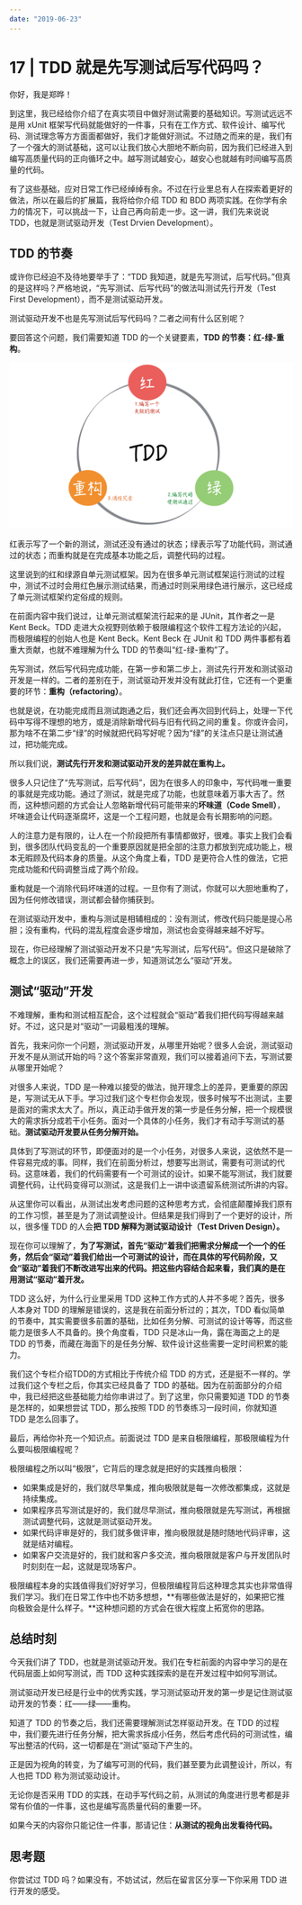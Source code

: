 ```yaml
---
date: "2019-06-23"
---  
```

      
# 17 | TDD 就是先写测试后写代码吗？
你好，我是郑晔！

到这里，我已经给你介绍了在真实项目中做好测试需要的基础知识。写测试远远不是用 xUnit 框架写代码就能做好的一件事，只有在工作方式、软件设计、编写代码、测试理念等方方面面都做好，我们才能做好测试。不过随之而来的是，我们有了一个强大的测试基础，这可以让我们放心大胆地不断向前，因为我们已经进入到编写高质量代码的正向循环之中。越写测试越安心，越安心也就越有时间编写高质量的代码。

有了这些基础，应对日常工作已经绰绰有余。不过在行业里总有人在探索着更好的做法，所以在最后的扩展篇，我将给你介绍 TDD 和 BDD 两项实践。在你学有余力的情况下，可以挑战一下，让自己再向前走一步。这一讲，我们先来说说 TDD，也就是测试驱动开发（Test Drvien Development）。

## TDD 的节奏

或许你已经迫不及待地要举手了：“TDD 我知道，就是先写测试，后写代码。”但真的是这样吗？严格地说，“先写测试、后写代码”的做法叫测试先行开发（Test First Development），而不是测试驱动开发。

测试驱动开发不也是先写测试后写代码吗？二者之间有什么区别呢？

要回答这个问题，我们需要知道 TDD 的一个关键要素，**TDD 的节奏：红-绿-重构**。

<!-- [[[read_end]]] -->

![](./httpsstatic001geekbangorgresourceimage097f090e1fc6aff08b4aa66376f776c2337f.png)

红表示写了一个新的测试，测试还没有通过的状态；绿表示写了功能代码，测试通过的状态；而重构就是在完成基本功能之后，调整代码的过程。

这里说到的红和绿源自单元测试框架。因为在很多单元测试框架运行测试的过程中，测试不过时会用红色展示测试结果，而通过时则采用绿色进行展示，这已经成了单元测试框架约定俗成的规则。

在前面内容中我们说过，让单元测试框架流行起来的是 JUnit，其作者之一是 Kent Beck。TDD 走进大众视野则依赖于极限编程这个软件工程方法论的兴起，而极限编程的创始人也是 Kent Beck。Kent Beck 在 JUnit 和 TDD 两件事都有着重大贡献，也就不难理解为什么 TDD 的节奏叫“红-绿-重构”了。

先写测试，然后写代码完成功能，在第一步和第二步上，测试先行开发和测试驱动开发是一样的。二者的差别在于，测试驱动开发并没有就此打住，它还有一个更重要的环节：**重构（refactoring）**。

也就是说，在功能完成而且测试跑通之后，我们还会再次回到代码上，处理一下代码中写得不理想的地方，或是消除新增代码与旧有代码之间的重复。你或许会问，那为啥不在第二步“绿”的时候就把代码写好呢？因为“绿”的关注点只是让测试通过，把功能完成。

所以我们说，**测试先行开发和测试驱动开发的差异就在重构上。**

很多人只记住了“先写测试，后写代码”，因为在很多人的印象中，写代码唯一重要的事就是完成功能。通过了测试，就是完成了功能，也就意味着万事大吉了。然而，这种想问题的方式会让人忽略新增代码可能带来的**坏味道（Code Smell）**，坏味道会让代码逐渐腐坏，这是一个工程问题，也就是会有长期影响的问题。

人的注意力是有限的，让人在一个阶段把所有事情都做好，很难。事实上我们会看到，很多团队代码变乱的一个重要原因就是把全部的注意力都放到完成功能上，根本无暇顾及代码本身的质量。从这个角度上看，TDD 是更符合人性的做法，它把完成功能和代码调整当成了两个阶段。

重构就是一个消除代码坏味道的过程。一旦你有了测试，你就可以大胆地重构了，因为任何修改错误，测试都会替你捕获到。

在测试驱动开发中，重构与测试是相辅相成的：没有测试，修改代码只能是提心吊胆；没有重构，代码的混乱程度会逐步增加，测试也会变得越来越不好写。

现在，你已经理解了测试驱动开发不只是“先写测试，后写代码”。但这只是破除了概念上的误区，我们还需要再进一步，知道测试怎么“驱动”开发。

## 测试“驱动”开发

不难理解，重构和测试相互配合，这个过程就会“驱动”着我们把代码写得越来越好。不过，这只是对“驱动”一词最粗浅的理解。

首先，我来问你一个问题，测试驱动开发，从哪里开始呢？很多人会说，测试驱动开发不是从测试开始的吗？这个答案非常直观，我们可以接着追问下去，写测试要从哪里开始呢？

对很多人来说，TDD 是一种难以接受的做法，抛开理念上的差异，更重要的原因是，写测试无从下手。学习过我们这个专栏你会发现，很多时候写不出测试，主要是面对的需求太大了。所以，真正动手做开发的第一步是任务分解，把一个规模很大的需求拆分成若干小任务。面对一个具体的小任务，我们才有动手写测试的基础。**测试驱动开发要从任务分解开始。**

具体到了写测试的环节，即便面对的是一个小任务，对很多人来说，这依然不是一件容易完成的事。同样，我们在前面分析过，想要写出测试，需要有可测试的代码。这意味着，我们的代码需要有一个可测试的设计。如果不能写测试，我们就要调整代码，让代码变得可以测试，这是我们上一讲中谈遗留系统测试所讲的内容。

从这里你可以看出，从测试出发考虑问题的这种思考方式，会彻底颠覆掉我们原有的工作习惯，甚至是为了测试调整设计。但结果是我们得到了一个更好的设计，所以，很多懂 TDD 的人会**把 TDD 解释为测试驱动设计（Test Driven Design）。**

现在你可以理解了，**为了写测试，首先“驱动”着我们把需求分解成一个一个的任务，然后会“驱动”着我们给出一个可测试的设计，而在具体的写代码阶段，又会“驱动”着我们不断改进写出来的代码。把这些内容结合起来看，我们真的是在用测试“驱动”着开发。**

TDD 这么好，为什么行业里采用 TDD 这种工作方式的人并不多呢？首先，很多人本身对 TDD 的理解是错误的，这是我在前面分析过的；其次，TDD 看似简单的节奏中，其实需要很多前置的基础，比如任务分解、可测试的设计等等，而这些能力是很多人不具备的。换个角度看，TDD 只是冰山一角，露在海面之上的是 TDD 的节奏，而藏在海面下的是任务分解、软件设计这些需要一定时间积累的能力。

我们这个专栏介绍TDD的方式相比于传统介绍 TDD 的方式，还是挺不一样的。学过我们这个专栏之后，你其实已经具备了 TDD 的基础。因为在前面部分的介绍中，我已经把这些基础能力给你串讲过了。到了这里，你只需要知道 TDD 的节奏是怎样的，如果想尝试 TDD，那么按照 TDD 的节奏练习一段时间，你就知道 TDD 是怎么回事了。

最后，再给你补充一个知识点。前面说过 TDD 是来自极限编程，那极限编程为什么要叫极限编程呢？

极限编程之所以叫“极限”，它背后的理念就是把好的实践推向极限：

* 如果集成是好的，我们就尽早集成，推向极限就是每一次修改都集成，这就是持续集成。
* 如果程序员写测试是好的，我们就尽早测试，推向极限就是先写测试，再根据测试调整代码，这就是测试驱动开发。
* 如果代码评审是好的，我们就多做评审，推向极限就是随时随地代码评审，这就是结对编程。
* 如果客户交流是好的，我们就和客户多交流，推向极限就是客户与开发团队时时刻刻在一起，这就是现场客户。

极限编程本身的实践值得我们好好学习，但极限编程背后这种理念其实也非常值得我们学习。我们在日常工作中也不妨多想想，**有哪些做法是好的，如果把它推向极致会是什么样子。**这种想问题的方式会在很大程度上拓宽你的思路。

## 总结时刻

今天我们讲了 TDD，也就是测试驱动开发。我们在专栏前面的内容中学习的是在代码层面上如何写测试，而 TDD 这种实践探索的是在开发过程中如何写测试。

测试驱动开发已经是行业中的优秀实践，学习测试驱动开发的第一步是记住测试驱动开发的节奏：红——绿——重构。

知道了 TDD 的节奏之后，我们还需要理解测试怎样驱动开发。在 TDD 的过程中，我们要先进行任务分解，把大需求拆成小任务，然后考虑代码的可测试性，编写出整洁的代码，这一切都是在“测试”驱动下产生的。

正是因为视角的转变，为了编写可测的代码，我们甚至要为此调整设计，所以，有人也把 TDD 称为测试驱动设计。

无论你是否采用 TDD 的实践，在动手写代码之前，从测试的角度进行思考都是非常有价值的一件事，这也是编写高质量代码的重要一环。

如果今天的内容你只能记住一件事，那请记住：**从测试的视角出发看待代码。**

## 思考题

你尝试过 TDD 吗？如果没有，不妨试试，然后在留言区分享一下你采用 TDD 进行开发的感受。